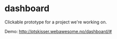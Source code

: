# dashboard
Clickable prototype for a project we're working on.

Demo: http://ptskisser.webawesome.no/dashboard/#
